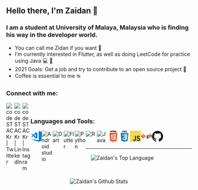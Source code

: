 ## Hello there, I'm Zaidan 👋 

### I am a student at University of Malaya, Malaysia who is finding his way in the developer world.
- You can call me Zidan if you want 👨
- I’m currently interested in Flutter, as well as doing LeetCode for practice using Java 💻 🤘
- 2021 Goals: Get a job and try to contribute to an open source project 🥅
- Coffee is essential to me ☕


### Connect with me:

[<img align="left" alt="codeSTACKr | Twitter" width="22px" src="https://cdn.jsdelivr.net/npm/simple-icons@v3/icons/twitter.svg" />][twitter]
[<img align="left" alt="codeSTACKr | LinkedIn" width="22px" src="https://cdn.jsdelivr.net/npm/simple-icons@v3/icons/linkedin.svg" />][linkedin]
[<img align="left" alt="codeSTACKr | Instagram" width="22px" src="https://cdn.jsdelivr.net/npm/simple-icons@v3/icons/instagram.svg" />][instagram]

<br />

### Languages and Tools:

<img align="left" alt="Visual Studio Code" width="30px" src="https://raw.githubusercontent.com/github/explore/80688e429a7d4ef2fca1e82350fe8e3517d3494d/topics/visual-studio-code/visual-studio-code.png">
<img align="left" alt="Android studio" width="30px" src="https://www.kindpng.com/picc/m/25-255595_icon-android-studio-logo-hd-png-download.png">
<img align="left" alt="Dart" width="30px" src="https://www.kindpng.com/picc/m/176-1766682_dart-programming-language-hd-png-download.png">
<img align="left" alt="Flutter" width="30px" src="https://miro.medium.com/proxy/1*ilC2Aqp5sZd1wi0CopD1Hw.png">
<img align="left" alt="Python" width="30px" src="https://upload.wikimedia.org/wikipedia/commons/thumb/c/c3/Python-logo-notext.svg/1200px-Python-logo-notext.svg.png">
<img align="left" alt="R" width="30px" src="https://upload.wikimedia.org/wikipedia/commons/thumb/1/1b/R_logo.svg/724px-R_logo.svg.png">
<img align="left" alt="Java" width="30px" src="https://logos-download.com/wp-content/uploads/2016/10/Java_logo_icon-700x392.png">
<img align="left" alt="HTML5" width="30px" src="https://raw.githubusercontent.com/github/explore/80688e429a7d4ef2fca1e82350fe8e3517d3494d/topics/html/html.png">
<img align="left" alt="CSS3" width="30px" src="https://raw.githubusercontent.com/github/explore/80688e429a7d4ef2fca1e82350fe8e3517d3494d/topics/css/css.png">
<img align="left" alt="JavaScript" width="30px" src="https://raw.githubusercontent.com/github/explore/80688e429a7d4ef2fca1e82350fe8e3517d3494d/topics/javascript/javascript.png">
<img align="left" alt="Git" width="30px" src="https://raw.githubusercontent.com/github/explore/80688e429a7d4ef2fca1e82350fe8e3517d3494d/topics/git/git.png">
<img align="left" alt="GitHub" width="30px" src="https://raw.githubusercontent.com/github/explore/78df643247d429f6cc873026c0622819ad797942/topics/github/github.png">


<br />
<br />

---

<p align = "center">
<img align="center" alt="Zaidan's Top Language" src="https://github-readme-stats.vercel.app/api/top-langs/?username=mhdzidannn&layout=compact&count_private=true" />
  </p>

<br />

<p align = "center">
<img align="center" alt="Zaidan's Github Stats" src="https://github-readme-stats-git-master.mhdzidannn.vercel.app
/api?username=mhdzidannn&show_icons=true&hide_border=true&count_private=true&theme=radical&include_all_commits=true" />
</p>

[twitter]: https://twitter.com/Zaidan_s6
[instagram]: https://www.instagram.com/mhdzidannn/
[linkedin]: https://www.linkedin.com/in/zaidankhalil/

